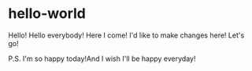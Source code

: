 # hello-world
Hello!
Hello everybody!
Here I come!
I'd like to make changes here!
Let's go!

P.S. I'm so happy today!And I wish I'll be happy everyday!
